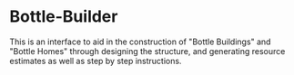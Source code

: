 # Bottle-Builder
This is an interface to aid in the construction of "Bottle Buildings" and "Bottle Homes" through designing the structure, and generating resource estimates as well as step by step instructions. 
